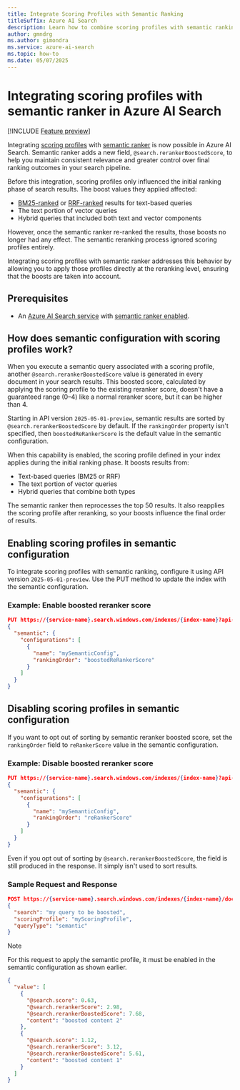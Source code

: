 ```yaml
---
title: Integrate Scoring Profiles with Semantic Ranking
titleSuffix: Azure AI Search
description: Learn how to combine scoring profiles with semantic ranking in Azure AI Search to optimize final document relevance.
author: gmndrg
ms.author: gimondra
ms.service: azure-ai-search
ms.topic: how-to
ms.date: 05/07/2025
---
```


# Integrating scoring profiles with semantic ranker in Azure AI Search

[!INCLUDE [Feature preview](./includes/previews/preview-generic.md)]

Integrating [scoring profiles](index-add-scoring-profiles.md) with [semantic ranker](semantic-search-overview.md) is now possible in Azure AI Search. Semantic ranker adds a new field, `@search.rerankerBoostedScore`, to help you maintain consistent relevance and greater control over final ranking outcomes in your search pipeline.

Before this integration, scoring profiles only influenced the initial ranking phase of search results. The boost values they applied affected:
- [BM25-ranked](index-similarity-and-scoring.md) or [RRF-ranked](hybrid-search-ranking.md) results for text-based queries
- The text portion of vector queries
- Hybrid queries that included both text and vector components

However, once the semantic ranker re-ranked the results, those boosts no longer had any effect. The semantic reranking process ignored scoring profiles entirely.

Integrating scoring profiles with semantic ranker addresses this behavior by allowing you to apply those profiles directly at the reranking level, ensuring that the boosts are taken into account.


## Prerequisites

- An [Azure AI Search service](search-what-is-azure-search.md) with [semantic ranker enabled](semantic-how-to-configure.md).


## How does semantic configuration with scoring profiles work?

When you execute a semantic query associated with a scoring profile, another `@search.rerankerBoostedScore` value is generated in every document in your search results. This boosted score, calculated by applying the scoring profile to the existing reranker score, doesn't have a guaranteed range (0–4) like a normal reranker score, but it can be higher than 4.

Starting in API version `2025-05-01-preview`, semantic results are sorted by `@search.rerankerBoostedScore` by default. If the `rankingOrder` property isn't specified, then `boostedReRankerScore` is the default value in the semantic configuration.

When this capability is enabled, the scoring profile defined in your index applies during the initial ranking phase.
It boosts results from:
- Text-based queries (BM25 or RRF)
- The text portion of vector queries
- Hybrid queries that combine both types

The semantic ranker then reprocesses the top 50 results. It also reapplies the scoring profile after reranking, so your boosts influence the final order of results.


## Enabling scoring profiles in semantic configuration

To integrate scoring profiles with semantic ranking, configure it using API version `2025-05-01-preview`. Use the PUT method to update the index with the semantic configuration.

### Example: Enable boosted reranker score

```json
PUT https://{service-name}.search.windows.com/indexes/{index-name}?api-version=2024-05-01-Preview
{
  "semantic": {
    "configurations": [
      {
        "name": "mySemanticConfig",
        "rankingOrder": "boostedReRankerScore"
      }
    ]
  }
}
```


## Disabling scoring profiles in semantic configuration

If you want to opt out of sorting by semantic reranker boosted score, set the `rankingOrder` field to `reRankerScore` value in the semantic configuration.

### Example: Disable boosted reranker score

```json
PUT https://{service-name}.search.windows.com/indexes/{index-name}?api-version=2024-05-01-Preview
{
  "semantic": {
    "configurations": [
      {
        "name": "mySemanticConfig",
        "rankingOrder": "reRankerScore"
      }
    ]
  }
}
```
Even if you opt out of sorting by `@search.rerankerBoostedScore`, the field is still produced in the response. It simply isn't used to sort results.


### Sample Request and Response
```json
POST https://{service-name}.search.windows.com/indexes/{index-name}/docs/search?api-version=2024-05-01-Preview
{
  "search": "my query to be boosted",
  "scoringProfile": "myScoringProfile",
  "queryType": "semantic"
}
```

> [!NOTE]
> For this request to apply the semantic profile, it must be enabled in the semantic configuration as shown earlier.


```json
{
  "value": [
    {
      "@search.score": 0.63,
      "@search.rerankerScore": 2.98,
      "@search.rerankerBoostedScore": 7.68,
      "content": "boosted content 2"
    },
    {
      "@search.score": 1.12,
      "@search.rerankerScore": 3.12,
      "@search.rerankerBoostedScore": 5.61,
      "content": "boosted content 1"
    }
  ]
}
```
